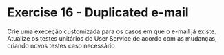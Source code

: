 # Exercise 16 - Duplicated e-mail

Crie uma execeção customizada para os casos em que o e-mail já existe. Atualize os testes unitários do User Service de acordo com as mudanças, criando novos testes caso necessário